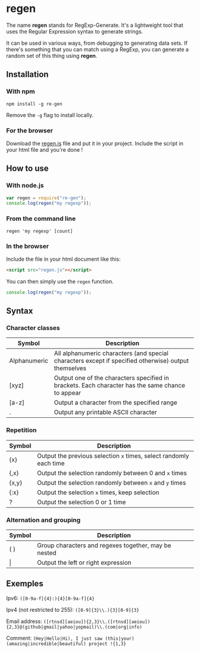 regen
==========

The name **regen** stands for RegExp-Generate. It's a lightweight tool that uses the Regular Expression syntax to generate strings.

It can be used in various ways, from debugging to generating data sets. If there's something that you can match using a RegExp, you can generate a random set of this thing using **regen**.

## Installation

### With npm

```shell
npm install -g re-gen
```
Remove the `-g` flag to install locally.

### For the browser
Download the [regen.js](https://raw.githubusercontent.com/Ensiss/regen/master/lib/regen.js) file and put it in your project. Include the script in your html file and you're done !

## How to use

### With node.js

```js
var regen = require("re-gen");
console.log(regen("my regexp"));
```

### From the command line

```shell
regen 'my regexp' [count]
```

### In the browser

Include the file in your html document like this:
```html
<script src="regen.js"></script>
```
You can then simply use the `regen` function.
```js
console.log(regen("my regexp"));
```

## Syntax

### Character classes

| Symbol       | Description                                                                                          |
| ------------ | ---------------------------------------------------------------------------------------------------- |
| Alphanumeric | All alphanumeric characters (and special characters except if specified otherwise) output themselves |
| [xyz]        | Output one of the characters specified in brackets. Each character has the same chance to appear     |
| [a-z]        | Output a character from the specified range                                                          |
| .            | Output any printable ASCII character                                                                 |

### Repetition

| Symbol       | Description                                                        |
| ------------ | ------------------------------------------------------------------ |
| {x}          | Output the previous selection `x` times, select randomly each time |
| {,x}         | Output the selection randomly between 0 and `x` times              |
| {x,y}        | Output the selection randomly between `x` and `y` times            |
| {:x}         | Output the selection `x` times, keep selection                     |
| ?            | Output the selection 0 or 1 time                                   |

### Alternation and grouping

| Symbol       | Description                                                        |
| ------------ | ------------------------------------------------------------------ |
| ( )          | Group characters and regexes together, may be nested               |
| &#124;       | Output the left or right expression                                |

## Exemples

Ipv6: `([0-9a-f]{4}:){4}[0-9a-f]{4}`

Ipv4 (not restricted to 255): `([0-9]{3}\\.){3}[0-9]{3}`

Email address: `([rtnsd][aeiou]){2,3}\\.([rtnsd][aeiou]){2,3}@(github|gmail|yahoo|yopmail)\\.(com|org|info)`

Comment: `(Hey|Hello|Hi), I just saw (this|your) (amazing|incredible|beautiful) project !{1,3}`
